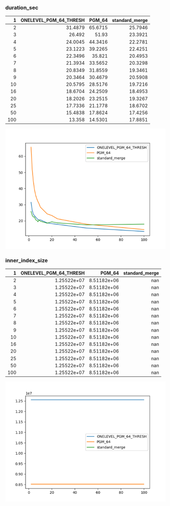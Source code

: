 ### duration_sec

|   1 |   ONELEVEL_PGM_64_THRESH |   PGM_64 |   standard_merge |
|----:|-------------------------:|---------:|-----------------:|
|   2 |                  31.4879 |  65.6715 |          25.7946 |
|   3 |                  26.492  |  51.93   |          23.3921 |
|   4 |                  24.0045 |  44.3416 |          22.2781 |
|   5 |                  23.1223 |  39.2265 |          22.4251 |
|   6 |                  22.3496 |  35.821  |          20.4953 |
|   7 |                  21.3934 |  33.5652 |          20.3298 |
|   8 |                  20.8349 |  31.8559 |          19.3461 |
|   9 |                  20.3464 |  30.4679 |          20.5908 |
|  10 |                  20.5795 |  28.5176 |          19.7216 |
|  16 |                  18.6704 |  24.2509 |          18.4953 |
|  20 |                  18.2026 |  23.2515 |          19.3267 |
|  25 |                  17.7336 |  21.1778 |          18.6702 |
|  50 |                  15.4838 |  17.8624 |          17.4256 |
| 100 |                  13.358  |  14.5301 |          17.8851 |

![duration_sec.png](duration_sec.png)

### inner_index_size

|   1 |   ONELEVEL_PGM_64_THRESH |      PGM_64 |   standard_merge |
|----:|-------------------------:|------------:|-----------------:|
|   2 |              1.25522e+07 | 8.51182e+06 |              nan |
|   3 |              1.25522e+07 | 8.51182e+06 |              nan |
|   4 |              1.25522e+07 | 8.51182e+06 |              nan |
|   5 |              1.25522e+07 | 8.51182e+06 |              nan |
|   6 |              1.25522e+07 | 8.51182e+06 |              nan |
|   7 |              1.25522e+07 | 8.51182e+06 |              nan |
|   8 |              1.25522e+07 | 8.51182e+06 |              nan |
|   9 |              1.25522e+07 | 8.51182e+06 |              nan |
|  10 |              1.25522e+07 | 8.51182e+06 |              nan |
|  16 |              1.25522e+07 | 8.51182e+06 |              nan |
|  20 |              1.25522e+07 | 8.51182e+06 |              nan |
|  25 |              1.25522e+07 | 8.51182e+06 |              nan |
|  50 |              1.25522e+07 | 8.51182e+06 |              nan |
| 100 |              1.25522e+07 | 8.51182e+06 |              nan |

![inner_index_size.png](inner_index_size.png)

